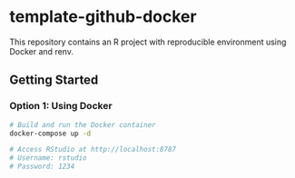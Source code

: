 # template-github-docker

This repository contains an R project with reproducible environment using Docker and renv.

## Getting Started

### Option 1: Using Docker

```bash
# Build and run the Docker container
docker-compose up -d

# Access RStudio at http://localhost:8787
# Username: rstudio
# Password: 1234

